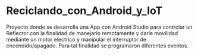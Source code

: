 # Reciclando_con_Android_y_IoT
Proyecto donde se desarrolla una App con Android Studio para controlar un Reflector con la finalidad de manejarlo remotamente y darle movilidad mediante un motor electrico y manipular el interruptor de encendido/apagado. Para tal finalidad se programaron diferentes eventos. 
